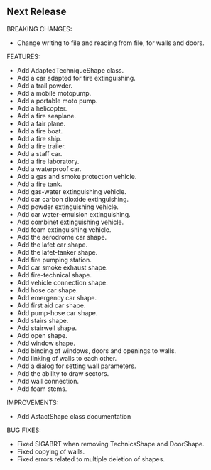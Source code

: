 ## Next Release

BREAKING CHANGES:
- Change writing to file and reading from file, for walls and doors.

FEATURES:
- Add AdaptedTechniqueShape class.
- Add a car adapted for fire extinguishing.
- Add a trail powder.
- Add a mobile motopump.
- Add a portable moto pump.
- Add a helicopter.
- Add a fire seaplane.
- Add a fair plane.
- Add a fire boat.
- Add a fire ship.
- Add a fire trailer.
- Add a staff car.
- Add a fire laboratory.
- Add a waterproof car.
- Add a gas and smoke protection vehicle.
- Add a fire tank.
- Add gas-water extinguishing vehicle.
- Add car carbon dioxide extinguishing.
- Add powder extinguishing vehicle.
- Add car water-emulsion extinguishing.
- Add combinet extinguishing vehicle.
- Add foam extinguishing vehicle.
- Add the aerodrome car shape.
- Add the lafet car shape.
- Add the lafet-tanker shape.
- Add fire pumping station.
- Add car smoke exhaust shape.
- Add fire-technical shape.
- Add vehicle connection shape.
- Add hose car shape.
- Add emergency car shape.
- Add first aid car shape.
- Add pump-hose car shape.
- Add stairs shape.
- Add stairwell shape.
- Add open shape.
- Add window shape.
- Add binding of windows, doors and openings to walls.
- Add linking of walls to each other.
- Add a dialog for setting wall parameters.
- Add the ability to draw sectors.
- Add wall connection.
- Add foam stems.

IMPROVEMENTS:
- Add AstactShape class documentation

BUG FIXES:
- Fixed SIGABRT when removing TechnicsShape and DoorShape.
- Fixed copying of walls.
- Fixed errors related to multiple deletion of shapes.
